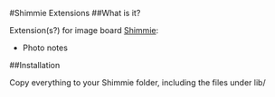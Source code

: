 #Shimmie Extensions
##What is it?

Extension(s?) for image board [Shimmie](http://code.shishnet.org/shimmie2/):

 * Photo notes

##Installation

Copy everything to your Shimmie folder, including the files under lib/
